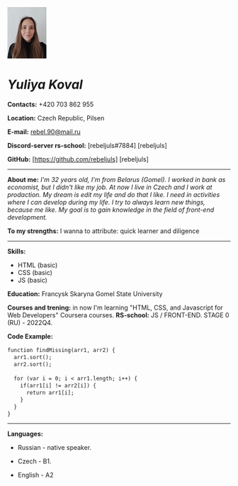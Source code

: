 ![IMG_20220930_1705534](https://raw.githubusercontent.com/rebeljuls/rsschool-cv/gh-pages/IMG_20220930_1705534.jpg)
# *Yuliya Koval*


**Contacts:** +420 703 862 955

**Location:** Czech Republic, Pilsen

**E-mail:** rebel.90@mail.ru

**Discord-server rs-school:** [rebeljuls#7884] [rebeljuls]

**GitHub:** [https://github.com/rebeljuls] [rebeljuls] 

*************
**About me:** 
*I'm 32 years old,  I'm from Belarus (Gomel). I worked in bank as economist, but I didn't like my job. At now I live in Czech and I work at prodaction. My dream is edit my life and do that I like. I need in activities where I can develop during my life. 
I try to always learn new things, because me like. My goal is to gain knowledge in the field of front-end development.*


**To my strengths:** I wanna to attribute: quick learner and diligence

*************

**Skills:**
* HTML (basic)
* CSS (basic)
* JS (basic)

**Education:**
Francysk Skaryna Gomel State University


**Courses and trening:** in now I'm learning "HTML, CSS, and Javascript for Web Developers" Coursera courses.
**RS-school:** JS / FRONT-END. STAGE 0 (RU) - 2022Q4.

**Code Example:**
```
function findMissing(arr1, arr2) {
  arr1.sort();
  arr2.sort();
  
  for (var i = 0; i < arr1.length; i++) {
    if(arr1[i] != arr2[i]) {
      return arr1[i];
    }
  }
}
```

*************

**Languages:**

* Russian - native speaker.

* Czech - B1.

* English - A2